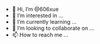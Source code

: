 - 👋 Hi, I’m @606xue
- 👀 I’m interested in ...
- 🌱 I’m currently learning ...
- 💞️ I’m looking to collaborate on ...
- 📫 How to reach me ...

<!---
606xue/606xue is a ✨ special ✨ repository because its `README.md` (this file) appears on your GitHub profile.
You can click the Preview link to take a look at your changes.
--->
